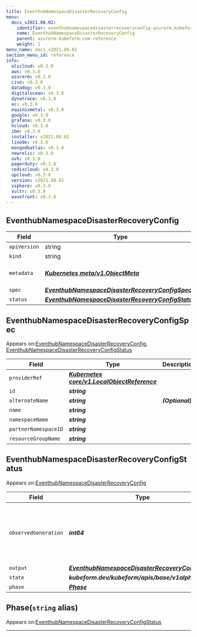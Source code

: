 ```yaml
---
title: EventhubNamespaceDisasterRecoveryConfig
menu:
  docs_v2021.08.02:
    identifier: eventhubnamespacedisasterrecoveryconfig-azurerm.kubeform.com
    name: EventhubNamespaceDisasterRecoveryConfig
    parent: azurerm.kubeform.com-reference
    weight: 1
menu_name: docs_v2021.08.02
section_menu_id: reference
info:
  alicloud: v0.3.0
  aws: v0.3.0
  azurerm: v0.3.0
  civo: v0.3.0
  datadog: v0.3.0
  digitalocean: v0.3.0
  dynatrace: v0.3.0
  ec: v0.3.0
  equinixmetal: v0.3.0
  google: v0.3.0
  grafana: v0.3.0
  hcloud: v0.3.0
  ibm: v0.3.0
  installer: v2021.08.02
  linode: v0.3.0
  mongodbatlas: v0.3.0
  newrelic: v0.3.0
  ovh: v0.3.0
  pagerduty: v0.3.0
  rediscloud: v0.3.0
  upcloud: v0.3.0
  version: v2021.08.02
  vsphere: v0.3.0
  vultr: v0.3.0
  wavefront: v0.3.0
---
```


## EventhubNamespaceDisasterRecoveryConfig
| Field | Type | Description |
| ------ | ----- | ----------- |
| `apiVersion` | string | `azurerm.kubeform.com/v1alpha1` |
|    `kind` | string | `EventhubNamespaceDisasterRecoveryConfig` |
| `metadata` | ***[Kubernetes meta/v1.ObjectMeta](https://v1-18.docs.kubernetes.io/docs/reference/generated/kubernetes-api/v1.18/#objectmeta-v1-meta)***|Refer to the Kubernetes API documentation for the fields of the `metadata` field.|
| `spec` | ***[EventhubNamespaceDisasterRecoveryConfigSpec](#eventhubnamespacedisasterrecoveryconfigspec)***||
| `status` | ***[EventhubNamespaceDisasterRecoveryConfigStatus](#eventhubnamespacedisasterrecoveryconfigstatus)***||
## EventhubNamespaceDisasterRecoveryConfigSpec

Appears on:[EventhubNamespaceDisasterRecoveryConfig](#eventhubnamespacedisasterrecoveryconfig), [EventhubNamespaceDisasterRecoveryConfigStatus](#eventhubnamespacedisasterrecoveryconfigstatus)

| Field | Type | Description |
| ------ | ----- | ----------- |
| `providerRef` | ***[Kubernetes core/v1.LocalObjectReference](https://v1-18.docs.kubernetes.io/docs/reference/generated/kubernetes-api/v1.18/#localobjectreference-v1-core)***||
| `id` | ***string***||
| `alternateName` | ***string***| ***(Optional)*** |
| `name` | ***string***||
| `namespaceName` | ***string***||
| `partnerNamespaceID` | ***string***||
| `resourceGroupName` | ***string***||
## EventhubNamespaceDisasterRecoveryConfigStatus

Appears on:[EventhubNamespaceDisasterRecoveryConfig](#eventhubnamespacedisasterrecoveryconfig)

| Field | Type | Description |
| ------ | ----- | ----------- |
| `observedGeneration` | ***int64***| ***(Optional)*** Resource generation, which is updated on mutation by the API Server.|
| `output` | ***[EventhubNamespaceDisasterRecoveryConfigSpec](#eventhubnamespacedisasterrecoveryconfigspec)***| ***(Optional)*** |
| `state` | ***kubeform.dev/kubeform/apis/base/v1alpha1.State***| ***(Optional)*** |
| `phase` | ***[Phase](#phase)***| ***(Optional)*** |
## Phase(`string` alias)

Appears on:[EventhubNamespaceDisasterRecoveryConfigStatus](#eventhubnamespacedisasterrecoveryconfigstatus)

---
